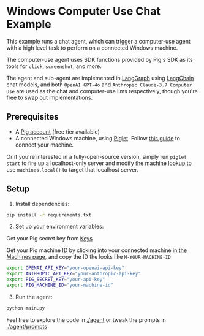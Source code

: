 # Windows Computer Use Chat Example

This example runs a chat agent, which can trigger a computer-use agent with a high level task to perform on a connected Windows machine. 

The computer-use agent uses SDK functions provided by Pig's SDK as its tools for `click`, `screenshot`, and more.

The agent and sub-agent are implemented in [LangGraph](https://www.langchain.com/langgraph) using [LangChain](https://www.langchain.com) chat models, and both `OpenAI GPT-4o` and `Anthropic Claude-3.7 Computer Use` are used as the chat and computer-use llms respectively, though you're free to swap out implementations.

## Prerequisites
- A [Pig account](https://www.pig.dev/app) (free tier available)
- A connected Windows machine, using [Piglet](https://github.com/pig-dot-dev/piglet). Follow [this guide](https://docs.pig.dev/quickstart/intro) to connect your machine.

Or if you're interested in a fully-open-source version, simply run `piglet start` to fire up a localhost-only server and modify [the machine lookup](https://github.com/pig-dot-dev/pig-python/blob/c7392708ad8247376a76ff401a178d26d5d7c0a1/examples/chat/agent/pig_agent.py#L69) to use `machines.local()` to target that localhost server.

## Setup

1. Install dependencies:
```bash
pip install -r requirements.txt
```

2. Set up your environment variables:
   
Get your Pig secret key from [Keys](https://pig.dev/app/keys)

Get your Pig machine ID by clicking into your connected machine in [the Machines page](https://pig.dev/app), and copy the ID the looks like `M-YOUR-MACHINE-ID`

```bash
export OPENAI_API_KEY="your-openai-api-key"
export ANTHROPIC_API_KEY="your-anthropic-api-key"
export PIG_SECRET_KEY="your-api-key"
export PIG_MACHINE_ID="your-machine-id"
```


3. Run the agent:
```bash
python main.py
```

Feel free to explore the code in [./agent](./agent) or tweak the prompts in [./agent/prompts](./agent/prompts)

